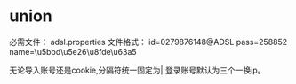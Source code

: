 # union
必需文件：
adsl.properties
文件格式：
id=0279876148@ADSL
pass=258852
name=\u5bbd\u5e26\u8fde\u63a5

无论导入账号还是cookie,分隔符统一固定为|
登录账号默认为三个一换ip。


